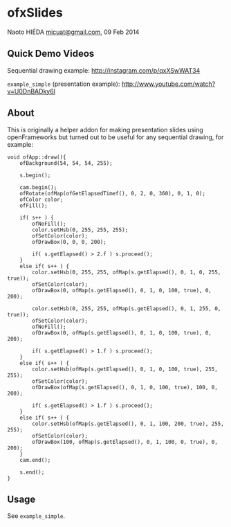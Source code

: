 ofxSlides
========

Naoto HIÉDA <micuat@gmail.com>, 09 Feb 2014

Quick Demo Videos
--------

Sequential drawing example: <http://instagram.com/p/qxXSwWAT34>

`example_simple` (presentation example): <http://www.youtube.com/watch?v=U0DnBADky6I>


About
--------

This is originally a helper addon for making presentation slides using openFrameworks but turned out to be useful for any sequential drawing, for example:

```
void ofApp::draw(){
	ofBackground(54, 54, 54, 255);
	
	s.begin();
	
	cam.begin();
	ofRotate(ofMap(ofGetElapsedTimef(), 0, 2, 0, 360), 0, 1, 0);
	ofColor color;
	ofFill();
	
	if( s++ ) {
		ofNoFill();
		color.setHsb(0, 255, 255, 255);
		ofSetColor(color);
		ofDrawBox(0, 0, 0, 200);
		
		if( s.getElapsed() > 2.f ) s.proceed();
	}
	else if( s++ ) {
		color.setHsb(0, 255, 255, ofMap(s.getElapsed(), 0, 1, 0, 255, true));
		ofSetColor(color);
		ofDrawBox(0, ofMap(s.getElapsed(), 0, 1, 0, 100, true), 0, 200);
		
		color.setHsb(0, 255, 255, ofMap(s.getElapsed(), 0, 1, 255, 0, true));
		ofSetColor(color);
		ofNoFill();
		ofDrawBox(0, ofMap(s.getElapsed(), 0, 1, 0, 100, true), 0, 200);
		
		if( s.getElapsed() > 1.f ) s.proceed();
	}
	else if( s++ ) {
		color.setHsb(ofMap(s.getElapsed(), 0, 1, 0, 100, true), 255, 255);
		ofSetColor(color);
		ofDrawBox(ofMap(s.getElapsed(), 0, 1, 0, 100, true), 100, 0, 200);
		
		if( s.getElapsed() > 1.f ) s.proceed();
	}
	else if( s++ ) {
		color.setHsb(ofMap(s.getElapsed(), 0, 1, 100, 200, true), 255, 255);
		ofSetColor(color);
		ofDrawBox(100, ofMap(s.getElapsed(), 0, 1, 100, 0, true), 0, 200);
	}
	cam.end();
	
	s.end();
}
```


Usage
--------

See `example_simple`.
